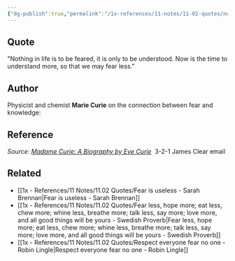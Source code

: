 ```yaml
---
{"dg-publish":true,"permalink":"/1x-references/11-notes/11-02-quotes/nothing-in-life-is-to-be-feared-it-is-only-to-be-understood-now-is-the-time-to-understand-more-so-that-we-may-fear-less-marie-curie/","title":"Nothing in life is to be feared, it is only to be understood. Now is the time to understand more, so that we may fear less - Marie Curie","created":"2025-01-31T14:11:52.233+03:00","updated":"2025-01-31T16:56:49.446+03:00"}
---
```



## Quote
"Nothing in life is to be feared, it is only to be understood. Now is the time to understand more, so that we may fear less."

## Author
Physicist and chemist **Marie Curie** on the connection between fear and knowledge:

## Reference
_Source:_ [_Madame Curie: A Biography by Eve Curie_](https://click.convertkit-mail4.com/gku6zxr00lu5hldg0q3b3wu8nq6e99bm/6qheh8h7qkk6mzao/aHR0cHM6Ly9hbXpuLnRvLzRqRWxDaWw=) ​
3-2-1 James Clear email

## Related
- [[1x - References/11 Notes/11.02 Quotes/Fear is useless - Sarah Brennan\|Fear is useless - Sarah Brennan]]
- [[1x - References/11 Notes/11.02 Quotes/Fear less, hope more; eat less, chew more; whine less, breathe more; talk less, say more; love more, and all good things will be yours - Swedish Proverb\|Fear less, hope more; eat less, chew more; whine less, breathe more; talk less, say more; love more, and all good things will be yours - Swedish Proverb]]
- [[1x - References/11 Notes/11.02 Quotes/Respect everyone fear no one - Robin Lingle\|Respect everyone fear no one - Robin Lingle]]